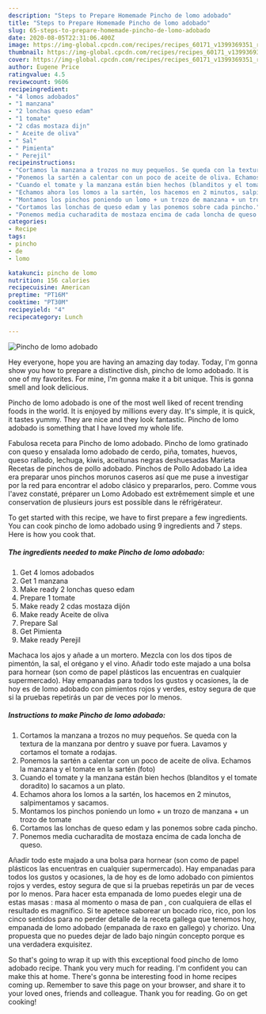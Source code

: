 ```yaml
---
description: "Steps to Prepare Homemade Pincho de lomo adobado"
title: "Steps to Prepare Homemade Pincho de lomo adobado"
slug: 65-steps-to-prepare-homemade-pincho-de-lomo-adobado
date: 2020-08-05T22:31:06.400Z
image: https://img-global.cpcdn.com/recipes/recipes_60171_v1399369351_receta_foto_00060171-tgoxvlllpmuhitlyfska/751x532cq70/pincho-de-lomo-adobado-foto-principal.jpg
thumbnail: https://img-global.cpcdn.com/recipes/recipes_60171_v1399369351_receta_foto_00060171-tgoxvlllpmuhitlyfska/751x532cq70/pincho-de-lomo-adobado-foto-principal.jpg
cover: https://img-global.cpcdn.com/recipes/recipes_60171_v1399369351_receta_foto_00060171-tgoxvlllpmuhitlyfska/751x532cq70/pincho-de-lomo-adobado-foto-principal.jpg
author: Eugene Price
ratingvalue: 4.5
reviewcount: 9606
recipeingredient:
- "4 lomos adobados"
- "1 manzana"
- "2 lonchas queso edam"
- "1 tomate"
- "2 cdas mostaza dijn"
- " Aceite de oliva"
- " Sal"
- " Pimienta"
- " Perejil"
recipeinstructions:
- "Cortamos la manzana a trozos no muy pequeños. Se queda con la textura de la manzana por dentro y suave por fuera. Lavamos y cortamos el tomate a rodajas."
- "Ponemos la sartén a calentar con un poco de aceite de oliva. Echamos la manzana y el tomate en la sartén (foto)"
- "Cuando el tomate y la manzana están bien hechos (blanditos y el tomate doradito) lo sacamos a un plato."
- "Echamos ahora los lomos a la sartén, los hacemos en 2 minutos, salpimentamos y sacamos."
- "Montamos los pinchos poniendo un lomo + un trozo de manzana + un trozo de tomate"
- "Cortamos las lonchas de queso edam y las ponemos sobre cada pincho."
- "Ponemos media cucharadita de mostaza encima de cada loncha de queso."
categories:
- Recipe
tags:
- pincho
- de
- lomo

katakunci: pincho de lomo 
nutrition: 156 calories
recipecuisine: American
preptime: "PT16M"
cooktime: "PT30M"
recipeyield: "4"
recipecategory: Lunch

---
```



![Pincho de lomo adobado](https://img-global.cpcdn.com/recipes/recipes_60171_v1399369351_receta_foto_00060171-tgoxvlllpmuhitlyfska/751x532cq70/pincho-de-lomo-adobado-foto-principal.jpg)

Hey everyone, hope you are having an amazing day today. Today, I'm gonna show you how to prepare a distinctive dish, pincho de lomo adobado. It is one of my favorites. For mine, I'm gonna make it a bit unique. This is gonna smell and look delicious.

Pincho de lomo adobado is one of the most well liked of recent trending foods in the world. It is enjoyed by millions every day. It's simple, it is quick, it tastes yummy. They are nice and they look fantastic. Pincho de lomo adobado is something that I have loved my whole life.

Fabulosa receta para Pincho de lomo adobado. Pincho de lomo gratinado con queso y ensalada lomo adobado de cerdo, piña, tomates, huevos, queso rallado, lechuga, kiwis, aceitunas negras deshuesadas Marieta Recetas de pinchos de pollo adobado. Pinchos de Pollo Adobado La idea era preparar unos pinchos morunos caseros así que me puse a investigar por la red para encontrar el adobo clásico y prepararlos, pero. Comme vous l&#39;avez constaté, préparer un Lomo Adobado est extrêmement simple et une conservation de plusieurs jours est possible dans le réfrigérateur.


To get started with this recipe, we have to first prepare a few ingredients. You can cook pincho de lomo adobado using 9 ingredients and 7 steps. Here is how you cook that.

<!--inarticleads1-->

##### The ingredients needed to make Pincho de lomo adobado:

1. Get 4 lomos adobados
1. Get 1 manzana
1. Make ready 2 lonchas queso edam
1. Prepare 1 tomate
1. Make ready 2 cdas mostaza dijón
1. Make ready  Aceite de oliva
1. Prepare  Sal
1. Get  Pimienta
1. Make ready  Perejil


Machaca los ajos y añade a un mortero. Mezcla con los dos tipos de pimentón, la sal, el orégano y el vino. Añadir todo este majado a una bolsa para hornear (son como de papel plásticos las encuentras en cualquier supermercado). Hay empanadas para todos los gustos y ocasiones, la de hoy es de lomo adobado con pimientos rojos y verdes, estoy segura de que si la pruebas repetirás un par de veces por lo menos. 

<!--inarticleads2-->

##### Instructions to make Pincho de lomo adobado:

1. Cortamos la manzana a trozos no muy pequeños. Se queda con la textura de la manzana por dentro y suave por fuera. Lavamos y cortamos el tomate a rodajas.
1. Ponemos la sartén a calentar con un poco de aceite de oliva. Echamos la manzana y el tomate en la sartén (foto)
1. Cuando el tomate y la manzana están bien hechos (blanditos y el tomate doradito) lo sacamos a un plato.
1. Echamos ahora los lomos a la sartén, los hacemos en 2 minutos, salpimentamos y sacamos.
1. Montamos los pinchos poniendo un lomo + un trozo de manzana + un trozo de tomate
1. Cortamos las lonchas de queso edam y las ponemos sobre cada pincho.
1. Ponemos media cucharadita de mostaza encima de cada loncha de queso.


Añadir todo este majado a una bolsa para hornear (son como de papel plásticos las encuentras en cualquier supermercado). Hay empanadas para todos los gustos y ocasiones, la de hoy es de lomo adobado con pimientos rojos y verdes, estoy segura de que si la pruebas repetirás un par de veces por lo menos. Para hacer esta empanada de lomo puedes elegir una de estas masas : masa al momento o masa de pan , con cualquiera de ellas el resultado es magnífico. Si te apetece saborear un bocado rico, rico, pon los cinco sentidos para no perder detalle de la receta gallega que tenemos hoy, empanada de lomo adobado (empanada de raxo en gallego) y chorizo. Una propuesta que no puedes dejar de lado bajo ningún concepto porque es una verdadera exquisitez. 

So that's going to wrap it up with this exceptional food pincho de lomo adobado recipe. Thank you very much for reading. I'm confident you can make this at home. There's gonna be interesting food in home recipes coming up. Remember to save this page on your browser, and share it to your loved ones, friends and colleague. Thank you for reading. Go on get cooking!
